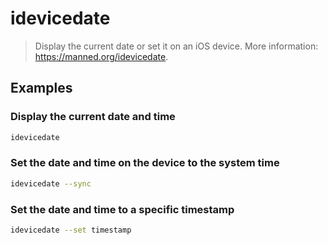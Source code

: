 # idevicedate

> Display the current date or set it on an iOS device. More information: <https://manned.org/idevicedate>.

## Examples

### Display the current date and time

```bash
idevicedate
```

### Set the date and time on the device to the system time

```bash
idevicedate --sync
```

### Set the date and time to a specific timestamp

```bash
idevicedate --set timestamp
```
